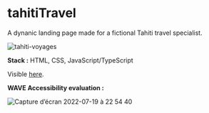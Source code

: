 # tahitiTravel
A dynanic landing page made for a fictional Tahiti travel specialist.

![tahiti-voyages](https://user-images.githubusercontent.com/94392055/180058257-dc964485-a86a-46a6-8f7f-0986b7ce90ad.png)


**Stack :** HTML, CSS, JavaScript/TypeScript

Visible [here](https://fabiandeneuville.github.io/tahitiTravel/).

**WAVE Accessibility evaluation :**

![Capture d’écran 2022-07-19 à 22 54 40](https://user-images.githubusercontent.com/94392055/179846801-556211b6-ee93-4288-abe6-c1077e2d33a0.png)
